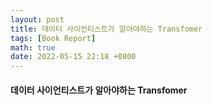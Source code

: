 ```yaml
---
layout: post
title: 데이터 사이언티스트가 알아야하는 Transfomer
tags: [Book Report]
math: true
date: 2022-05-15 22:18 +0800
---
```


#### 데이터 사이언티스트가 알아야하는 Transfomer